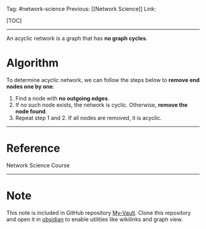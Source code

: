 Tag: #network-science 
Previous: [[Network Science]]
Link: 

[TOC]

---

An acyclic network is a graph that has **no graph cycles**.

# Algorithm

To determine acyclic network, we can follow the steps below to **remove end nodes one by one**:

1. Find a node with **no outgoing edges**.
2. If no such node exists, the network is cyclic. Otherwise, **remove the node found**.
3. Repeat step 1 and 2. If all nodes are removed, it is acyclic.

---

# Reference

Network Science Course

---

# Note

This note is included in GitHub repository [My-Vault](https://github.com/LittleD3092/My-Vault.git). Clone this repository and open it in [obsidian](https://obsidian.md/) to enable utilities like wikilinks and graph view.